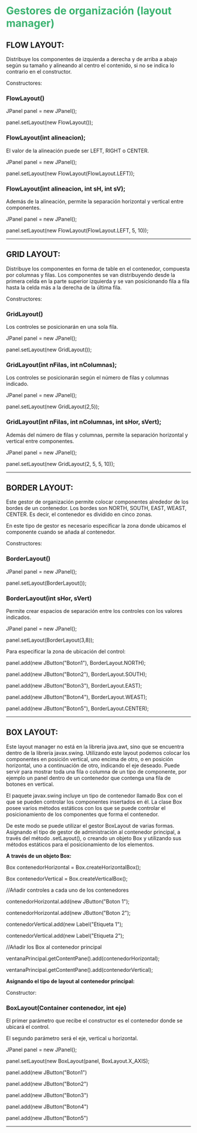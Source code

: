 <?xml version="1.0" encoding="iso-8859-1"?>
<!DOCTYPE html>
<head>

</head>
  
<h1 style="color:MediumSeaGreen">Gestores de organización (layout manager)</h1>
<div class="mb-container">
  <h2>FLOW LAYOUT:</h2>
  <p>Distribuye los componentes de izquierda a derecha y de arriba a abajo según su tamaño y alineando al centro el contenido, si no se indica lo contrario en el constructor.</p>
  <p>Constructores:</p>
  <h3>FlowLayout()</h3>
  <p>JPanel panel = new JPanel();</p>
  <p>	panel.setLayout(new FlowLayout());</p>	
  <h3>FlowLayout(int alineacion);</h3>
  <p>El valor de la alineación puede ser LEFT, RIGHT o CENTER.</p>
  <p>JPanel panel = new JPanel();</p>
  <p>panel.setLayout(new FlowLayout(FlowLayout.LEFT));</p>
  <h3>FlowLayout(int alineacion, int sH, int sV);</h3>
  <p>Además de la alineación, permite la separación horizontal y vertical entre componentes.</p>
  <p>JPanel panel = new JPanel();</p>
  <p>panel.setLayout(new FlowLayout(FlowLayout.LEFT, 5, 10));</p>
<hr>
</div>

<h2>GRID LAYOUT:</h2>
<p>Distribuye los componentes en forma de table en el contenedor, compuesta por columnas y filas. Los componentes se van distribuyendo desde la primera celda en la parte superior izquierda y se van posicionando fila a fila hasta la celda más a la derecha de la última fila.</p>
<p>Constructores:</p>
<h3>GridLayout()</h3>
<p>Los controles se posicionarán en una sola fila.</p>
<p>JPanel panel = new JPanel();</p>
<p>	panel.setLayout(new GridLayout());</p>	
<h3>GridLayout(int nFilas, int nColumnas);</h3>
<p>Los controles se posicionarán según el número de filas y columnas indicado.</p>
<p>JPanel panel = new JPanel();</p>
<p>panel.setLayout(new GridLayout(2,5));</p>
<h3>GridLayout(int nFilas, int nColumnas, int sHor, sVert);</h3>
<p>Además del número de filas y columnas, permite la separación horizontal y vertical entre componentes.</p>
<p>JPanel panel = new JPanel();</p>
<p>panel.setLayout(new GridLayout(2, 5, 5, 10));</p>
<hr>

<h2>BORDER LAYOUT:</h2>
<p>Este gestor de organización permite colocar componentes alrededor de los bordes de un contenedor. Los bordes son NORTH, SOUTH, EAST, WEAST, CENTER. Es decir, el contenedor es dividido en cinco zonas.</p>
<p>En este tipo de gestor es necesario especificar la zona donde ubicamos el componente cuando se añada al contenedor.</p>
<p>Constructores:</p>
<h3>BorderLayout()</h3>
<p>JPanel panel = new JPanel();</p>
<p>panel.setLayout(BorderLayout());</p>
<h3>BorderLayout(int sHor, sVert)</h3>
<p>Permite crear espacios de separación entre los controles con los valores indicados.</p>
<p>JPanel panel = new JPanel();</p>
<p>panel.setLayout(BorderLayout(3,8));</p>
<p>Para especificar la zona de ubicación del control:</p>
<p>panel.add(new JButton("Boton1"), BorderLayout.NORTH);</p>
<p>panel.add(new JButton("Boton2"), BorderLayout.SOUTH);</p>
<p>panel.add(new JButton("Boton3"), BorderLayout.EAST);</p>
<p>panel.add(new JButton("Boton4"), BorderLayout.WEAST);</p>
<p>panel.add(new JButton("Boton5"), BorderLayout.CENTER);</p>
<hr>

<h2>BOX LAYOUT:</h2>
<p>Este layout manager no está en la libreria java.awt, sino que se encuentra dentro de la librería javax.swing. Utilizando este layout podemos colocar los componentes en posición vertical, uno encima de otro, o en posición horizontal, uno a continuación de otro, indicando el eje deseado. Puede servir para mostrar toda una fila o columna de un tipo de componente, por ejemplo un panel dentro de un contenedor que contenga una fila de botones en vertical.</p>
<p>El paquete javax.swing incluye un tipo de contenedor llamado Box con el que se pueden controlar los componentes insertados en él. La clase Box posee varios métodos estáticos con los que se puede controlar el posicionamiento de los componentes que forma el contenedor.</p>
<p>De este modo se puede utilizar el gestor BoxLayout de varias formas. Asignando el tipo de gestor de administración al contenedor principal, a través del método .setLayout(), o creando un objeto Box y utilizando sus métodos estáticos para el posicionamiento de los elementos.</p>
<p><strong>A través de un objeto Box:</strong></p>
<p>Box contenedorHorizontal = Box.createHorizontalBox();</p>
<p>Box contenedorVertical = Box.createVerticalBox();</p>
<p>//Añadir controles a cada uno de los contenedores</p>
<p>	contenedorHorizontal.add(new JButton("Boton 1");</p>
<p>	contenedorHorizontal.add(new JButton("Boton 2");</p>
<p>	contenedorVertical.add(new Label("Etiqueta 1");</p>
<p>	contenedorVertical.add(new Label("Etiqueta 2");</p>
<p>//Añadir los Box al contenedor principal</p>
<p>ventanaPrincipal.getContentPane().add(contenedorHorizontal);</p>
<p>ventanaPrincipal.getContentPane().add(contenedorVertical);</p>
<p><strong>Asignando el tipo de layout al contenedor principal:</strong></p>
<p>Constructor:</p>
<h3>BoxLayout(Container contenedor, int eje)</h3>
<p>El primer parámetro que recibe el constructor es el contenedor donde se ubicará el control.</p>
<p>El segundo parámetro será el eje, vertical u horizontal.</p>
<p>JPanel panel = new JPanel();</p>
<p>panel.setLayout(new BoxLayout(panel, BoxLayout.X_AXIS);</p>
<p>panel.add(new JButton("Boton1")</p>
<p>panel.add(new JButton("Boton2")</p>
<p>panel.add(new JButton("Boton3")</p>
<p>panel.add(new JButton("Boton4")</p>
<p>panel.add(new JButton("Boton5")</p>
<hr>

</html>





